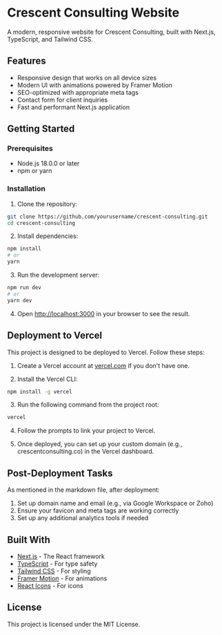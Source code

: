 # Crescent Consulting Website

A modern, responsive website for Crescent Consulting, built with Next.js, TypeScript, and Tailwind CSS.

## Features

- Responsive design that works on all device sizes
- Modern UI with animations powered by Framer Motion
- SEO-optimized with appropriate meta tags
- Contact form for client inquiries
- Fast and performant Next.js application

## Getting Started

### Prerequisites

- Node.js 18.0.0 or later
- npm or yarn

### Installation

1. Clone the repository:
```bash
git clone https://github.com/yourusername/crescent-consulting.git
cd crescent-consulting
```

2. Install dependencies:
```bash
npm install
# or
yarn
```

3. Run the development server:
```bash
npm run dev
# or
yarn dev
```

4. Open [http://localhost:3000](http://localhost:3000) in your browser to see the result.

## Deployment to Vercel

This project is designed to be deployed to Vercel. Follow these steps:

1. Create a Vercel account at [vercel.com](https://vercel.com) if you don't have one.

2. Install the Vercel CLI:
```bash
npm install -g vercel
```

3. Run the following command from the project root:
```bash
vercel
```

4. Follow the prompts to link your project to Vercel.

5. Once deployed, you can set up your custom domain (e.g., crescentconsulting.co) in the Vercel dashboard.

## Post-Deployment Tasks

As mentioned in the markdown file, after deployment:

1. Set up domain name and email (e.g., via Google Workspace or Zoho)
2. Ensure your favicon and meta tags are working correctly
3. Set up any additional analytics tools if needed

## Built With

- [Next.js](https://nextjs.org/) - The React framework
- [TypeScript](https://www.typescriptlang.org/) - For type safety
- [Tailwind CSS](https://tailwindcss.com/) - For styling
- [Framer Motion](https://www.framer.com/motion/) - For animations
- [React Icons](https://react-icons.github.io/react-icons/) - For icons

## License

This project is licensed under the MIT License.
